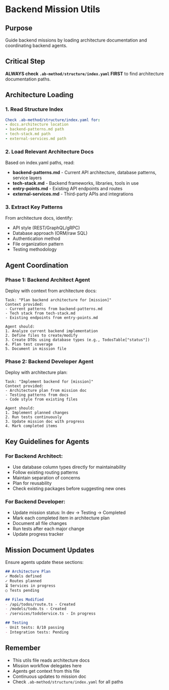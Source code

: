 # Backend Mission Utils

## Purpose
Guide backend missions by loading architecture documentation and coordinating backend agents.

## Critical Step
**ALWAYS check `.ab-method/structure/index.yaml` FIRST** to find architecture documentation paths.

## Architecture Loading

### 1. Read Structure Index
```yaml
Check .ab-method/structure/index.yaml for:
- docs.architecture location
- backend-patterns.md path
- tech-stack.md path
- external-services.md path
```

### 2. Load Relevant Architecture Docs
Based on index.yaml paths, read:
- **backend-patterns.md** - Current API architecture, database patterns, service layers
- **tech-stack.md** - Backend frameworks, libraries, tools in use
- **entry-points.md** - Existing API endpoints and routes
- **external-services.md** - Third-party APIs and integrations

### 3. Extract Key Patterns
From architecture docs, identify:
- API style (REST/GraphQL/gRPC)
- Database approach (ORM/raw SQL)
- Authentication method
- File organization pattern
- Testing methodology

## Agent Coordination

### Phase 1: Backend Architect Agent
Deploy with context from architecture docs:
```
Task: "Plan backend architecture for [mission]"
Context provided:
- Current patterns from backend-patterns.md
- Tech stack from tech-stack.md
- Existing endpoints from entry-points.md

Agent should:
1. Analyze current backend implementation
2. Define files to create/modify
3. Create DTOs using database types (e.g., TodosTable["status"])
4. Plan test coverage
5. Document in mission file
```

### Phase 2: Backend Developer Agent
Deploy with architecture plan:
```
Task: "Implement backend for [mission]"
Context provided:
- Architecture plan from mission doc
- Testing patterns from docs
- Code style from existing files

Agent should:
1. Implement planned changes
2. Run tests continuously
3. Update mission doc with progress
4. Mark completed items
```

## Key Guidelines for Agents

### For Backend Architect:
- Use database column types directly for maintainability
- Follow existing routing patterns
- Maintain separation of concerns
- Plan for reusability
- Check existing packages before suggesting new ones

### For Backend Developer:
- Update mission status: In dev → Testing → Completed
- Mark each completed item in architecture plan
- Document all file changes
- Run tests after each major change
- Update progress tracker

## Mission Document Updates
Ensure agents update these sections:
```markdown
## Architecture Plan
✓ Models defined
✓ Routes planned
⏳ Services in progress
○ Tests pending

## Files Modified
- /api/todos/route.ts - Created
- /models/todo.ts - Created
- /services/todoService.ts - In progress

## Testing
- Unit tests: 8/10 passing
- Integration tests: Pending
```

## Remember
- This utils file reads architecture docs
- Mission workflow delegates here
- Agents get context from this file
- Continuous updates to mission doc
- Check `.ab-method/structure/index.yaml` for all paths
